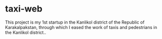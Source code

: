 # taxi-web
This project is my 1st startup in the Kanlikol district of the Republic of Karakalpakstan, through which I eased the work of taxis and pedestrians in the Kanlikol district..
